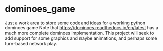 # dominoes_game

Just a work area to store some code and ideas for a working python dominoes game
Note that https://dominoes.readthedocs.io/en/latest has a much more complete dominoes implementation.
This project will seek to add support for some graphics and maybe animations, and perhaps some
turn-based network play.
